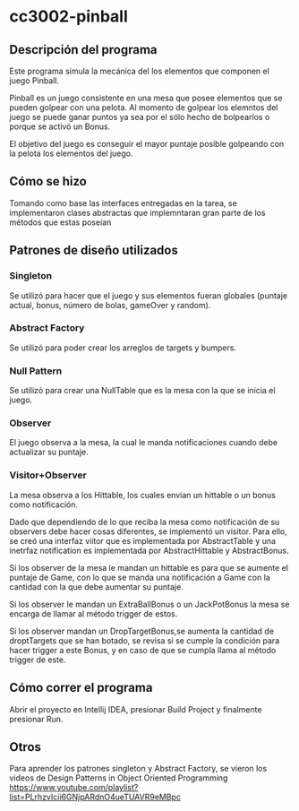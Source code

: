 # cc3002-pinball
## Descripción del programa

Este programa simula la mecánica del los elementos que componen el juego Pinball.

Pinball es un juego consistente en una mesa que posee elementos que se pueden golpear con una pelota.
Al momento de golpear los elemntos del juego se puede ganar puntos ya sea por el sólo hecho de bolpearlos o porque se activó un Bonus.

El objetivo del juego es conseguir el mayor puntaje posible golpeando con la pelota los elementos del juego. 

## Cómo se hizo

Tomando como base las interfaces entregadas en la tarea, se implementaron clases abstractas que implemntaran gran parte
de los métodos que estas poseían

## Patrones de diseño utilizados

### Singleton
Se utilizó para hacer que el juego y sus elementos fueran globales (puntaje actual, bonus, número de bolas, gameOver y random).
### Abstract Factory
Se utilizó para poder crear los arreglos de targets y bumpers.
### Null Pattern
Se utilizó para crear una NullTable que es la mesa con la que se inicia el juego.
### Observer
El juego observa a la mesa, la cual le manda notificaciones cuando debe actualizar su puntaje.
### Visitor+Observer
La mesa observa a los Hittable, los cuales envian un hittable o un bonus como notificación. 

Dado que dependiendo de lo que reciba la mesa como notificación de su observers debe hacer cosas diferentes,
se implementó un visitor. Para ello, se creó una interfaz viitor que es implementada por AbstractTable y una inetrfaz
notification es implementada por AbstractHittable y AbstractBonus.

Si los observer de la mesa le mandan un hittable es para que se aumente el puntaje de Game, 
con lo que se manda una notificación a Game con la cantidad con la que debe aumentar su puntaje. 

Si los observer le mandan un ExtraBallBonus o un JackPotBonus la mesa  se encarga de llamar al método trigger de estos. 

Si los observer mandan un DropTargetBonus,se aumenta la cantidad de droptTargets que se han botado, se revisa si se cumple la condición para 
hacer trigger a este Bonus, y en caso de que se cumpla llama al método trigger de este.

## Cómo correr el programa

Abrir el proyecto en Intellij IDEA, presionar Build Project y finalmente presionar Run.

## Otros

Para aprender los patrones singleton y Abstract Factory, se vieron los videos de Design Patterns in Object Oriented Programming
https://www.youtube.com/playlist?list=PLrhzvIcii6GNjpARdnO4ueTUAVR9eMBpc
